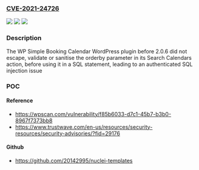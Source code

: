 ### [CVE-2021-24726](https://cve.mitre.org/cgi-bin/cvename.cgi?name=CVE-2021-24726)
![](https://img.shields.io/static/v1?label=Product&message=WP%20Simple%20Booking%20Calendar&color=blue)
![](https://img.shields.io/static/v1?label=Version&message=2.0.6%20&color=brightgreen)
![](https://img.shields.io/static/v1?label=Vulnerability&message=CWE-89%20SQL%20Injection&color=brightgreen)

### Description

The WP Simple Booking Calendar WordPress plugin before 2.0.6 did not escape, validate or sanitise the orderby parameter in its Search Calendars action, before using it in a SQL statement, leading to an authenticated SQL injection issue

### POC

#### Reference
- https://wpscan.com/vulnerability/f85b6033-d7c1-45b7-b3b0-8967f7373bb8
- https://www.trustwave.com/en-us/resources/security-resources/security-advisories/?fid=29176

#### Github
- https://github.com/20142995/nuclei-templates

